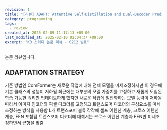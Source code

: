 ```yaml
---
revision: 1
title: "[리뷰] ADAPT: Attentive Self-Distillation and Dual-Decoder Prediction Fusion for Continual Panoptic Segmentation"
category: programming
tags:
  - review
created_at: 2025-02-09 11:17:13 +09:00
last_modified_at: 2025-02-10 02:04:27 +09:00
excerpt: "KD 스터디 논문 리뷰 - 0212 발표"
---
```


논문 리뷰입니다.

## ADAPTATION STRATEGY

기존 방법인 ComFormer는 새로운 작업에 대해 전체 모델을 미세조정하지만 이 경우에 기본 클래스의 성능이 저하됨
최근에는 대부분의 모델 가중치를 고정하고 새롭게 도입된 학습 가능한 쿼리만 업데이트하게 했지만 새로운 작업에 일반화하는 모델 능력이 저하됨
따라서 이미지 인코더와 픽셀 디코더를 고정하고 트랜스포머 디코더의 구성요소를 미세 조정하는 방식을 사용함
L개 트랜스포머 블록 각각에 셀프 어텐션 계층, 크로스 어텐션 계층, FFN 포함됨
트랜스포머 디코더에 대해서는 크로스 어텐션 계층과 FFN만 미세조정하면서 균형을 맞춤